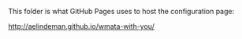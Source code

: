 This folder is what GitHub Pages uses to host the configuration page:

<http://aelindeman.github.io/wmata-with-you/>
